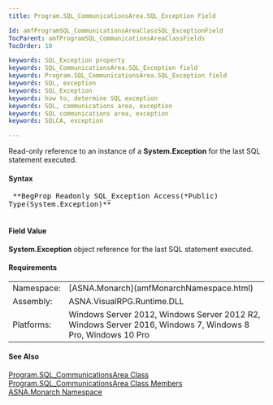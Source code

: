 ```yaml
---
title: Program.SQL_CommunicationsArea.SQL_Exception Field

Id: amfProgramSQL_CommunicationsAreaClassSQL_ExceptionField
TocParent: amfProgramSQL_CommunicationsAreaClassFields
TocOrder: 10

keywords: SQL_Exception property
keywords: SQL_CommunicationsArea.SQL_Exception field
keywords: Program.SQL_CommunicationsArea.SQL_Exception field
keywords: SQL, exception
keywords: SQL_Exception
keywords: how to, determine SQL exception
keywords: SQL, communications area, exception
keywords: SQL communications area, exception
keywords: SQLCA, exception

---
```


Read-only reference to an instance of a **System.Exception** for the last SQL statement executed.

#### Syntax
<pre class="syntax">
 **BegProp Readonly SQL_Exception Access(*Public)
Type(System.Exception)** 
      </pre>

#### Field Value
<a shape="rect"> **System.Exception** </a> object reference for the last SQL statement executed.

#### Requirements
<table class="dttable" cellspacing="0" cellpadding="4" width="60%">
           <colgroup>
            <col width="15%" style="font-weight:bold" />
            <col width="85%" />
          </colgroup>
          <tr>
            <td>Namespace:</td>
            <td>[ASNA.Monarch](amfMonarchNamespace.html)</td>
          </tr>
          <tr>
            <td>Assembly:</td>
            <td>ASNA.VisualRPG.Runtime.DLL</td>
          </tr>
         <tr>
            <td>Platforms:</td>
            <td> Windows Server 2012, Windows Server 2012 R2, Windows Server 2016, Windows 7, Windows 8 Pro, Windows 10 Pro</td>
         </tr>
</table>

<!-- end -->

#### See Also
[ Program.SQL_CommunicationsArea Class](amfProgramSQL_CommunicationsAreaClass.html) <br /> [ Program.SQL_CommunicationsArea Class Members](amfProgramSQL_CommunicationsAreaClassMembers.html) <br /> [ASNA.Monarch Namespace](amfMonarchNamespace.html) 
